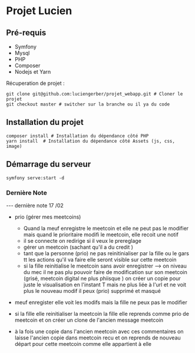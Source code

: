 # Projet Lucien

## Pré-requis
- Symfony
- Mysql
- PHP
- Composer
- Nodejs et Yarn

Récuperation de projet :

```shell
git clone git@github.com:luciengerber/projet_webapp.git # Cloner le projet
git checkout master # switcher sur la branche ou il ya du code
```

## Installation du projet

```shell
composer install # Installation du dépendance côté PHP
yarn install  # Installation du dépendance côté Assets (js, css, image)
```

## Démarrage du serveur

```shell
symfony serve:start -d
```


### Dernière Note


---  dernière note 17 /02
- prio (gérer mes meetcoins)
    - Quand la meuf enregistre le meetcoin et elle ne peut pas le modifier mais quand le prioritaire modifi le meetcoin, elle recoit une notif
    - il se connecte on redirige si il veux le prereglage
    - gérer un meetcoin (sachant qu'il a  du credit )
    - tant que la personne (prio) ne pas reinitinialiser par la fille ou le gars tt les actions qu'il va faire elle seront visible sur cette meetcoin
    - si la fille reinitialise le meetcoin sans avoir enregistrer --> on niveau du mec il ne pas plu pouvoir faire de modification sur son meetcoin (grisé, meetcoin digital ne plus phiisque )
      on créer un copie pour juste le visualisation en l'instant T mais ne plus liée à l'url et ne voit plus le nouveau modif
      il peux (prio) supprimé et masqué

- meuf enregister elle voit les modifs mais la fille ne peux pas le modifier
- si la fille elle reinitialiser la meetcoin la fille elle reprends comme prio de meetcoin et on créer un clone de l'ancien message meetcoin
- à la fois une copie dans l'ancien meetcoin avec ces commentaires on laisse l'ancien copie dans meetcoin recu et on reprends de nouveau départ pour cette meetcoin comme elle appartient à elle



